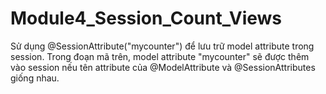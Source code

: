 # Module4_Session_Count_Views

Sử dụng @SessionAttribute("mycounter")  để lưu trữ model attribute trong session. 
Trong đoạn mã trên, model attribute "mycounter"  sẽ 
được thêm vào session nếu tên attribute của @ModelAttribute và @SessionAttributes giống nhau.
